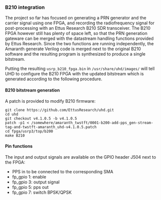 ### B210 integration

The project so far has focused on generating a PRN generator and the
carrier signal using one FPGA, and recording the radiofrequency signal
for post-processing with an Ettus Research B210 SDR transceiver. The B210
FPGA however still has plenty of space left, so that the PRN generation 
gateware can be merged with the datastream handling functions provided by
Ettus Research. Since the two functions are running independently, the
Amaranth generate Verilog code is merged next to the original B210 software
and the resulting program is synthesized to produce a single bitstream.

Putting the resulting ``usrp_b210_fpga.bin`` in ``/usr/share/uhd/images/``
will tell UHD to configure the B210 FPGA with the updated bitstream which
is generated according to the following procedure.

#### B210 bitstream generation

A patch is provided to modify B210 firmware:

```
git clone https://github.com/EttusResearch/uhd.git
cd uhd
git checkout v4.1.0.5 -b v4.1.0.5
patch -p1 < /somewhere/amaranth_twstft/0001-b200-add-pps_gen-stream-tag-and-twstft-amaranth_uhd-v4.1.0.5.patch
cd fpga/usrp3/top/b200
make B210
```

#### Pin functions

The input and output signals are available on the GPIO header J504 next
to the FPGA:

- PPS in to be connected to the corresponding SMA
- fp_gpio 1: enable
- fp_gpio 3: output signal
- fp_gpio 5: pps out
- fp_gpio 7: switch BPSK/QPSK
